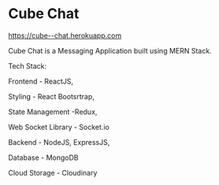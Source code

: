 # Cube Chat
https://cube--chat.herokuapp.com
 
Cube Chat is a Messaging Application built using MERN Stack.

Tech Stack:

Frontend - ReactJS,

Styling - React Bootsrtrap,

State Management -Redux,

Web Socket Library - Socket.io

Backend - NodeJS, ExpressJS,

Database - MongoDB

Cloud Storage - Cloudinary
